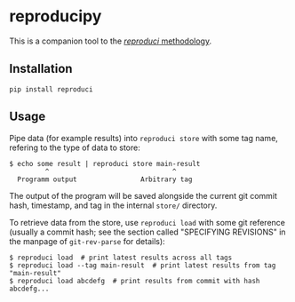 # reproducipy

This is a companion tool to the [*reproduci* methodology](https://github.com/gastrovec/reproduci).


## Installation

    pip install reproduci

## Usage

Pipe data (for example results) into `reproduci store` with some tag name,
refering to the type of data to store:

    $ echo some result | reproduci store main-result
             ^                               ^
      Programm output                Arbitrary tag

The output of the program will be saved alongside the current git commit hash,
timestamp, and tag in the internal `store/` directory.


To retrieve data from the store, use `reproduci load` with some git reference
(usually a commit hash; see the section called "SPECIFYING REVISIONS" in the
manpage of `git-rev-parse` for details):

    $ reproduci load  # print latest results across all tags
    $ reproduci load --tag main-result  # print latest results from tag "main-result"
    $ reproduci load abcdefg  # print results from commit with hash abcdefg...
